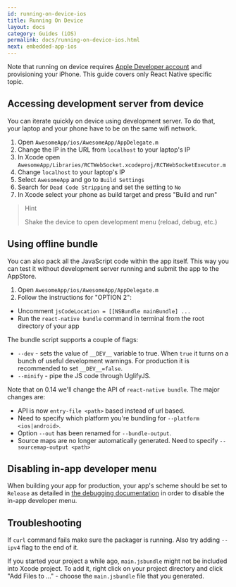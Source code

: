 ```yaml
---
id: running-on-device-ios
title: Running On Device
layout: docs
category: Guides (iOS)
permalink: docs/running-on-device-ios.html
next: embedded-app-ios
---
```


Note that running on device requires [Apple Developer account](https://developer.apple.com/register) and provisioning your iPhone. This guide covers only React Native specific topic.

## Accessing development server from device

You can iterate quickly on device using development server. To do that, your laptop and your phone have to be on the same wifi network.

1. Open `AwesomeApp/ios/AwesomeApp/AppDelegate.m`
2. Change the IP in the URL from `localhost` to your laptop's IP
3. In Xcode open `AwesomeApp/Libraries/RCTWebSocket.xcodeproj/RCTWebSocketExecutor.m`
4. Change `localhost` to your laptop's IP
5. Select `AwesomeApp` and go to `Build Settings`
6. Search for `Dead Code Stripping` and set the setting to `No`
7. In Xcode select your phone as build target and press "Build and run"

> Hint
>
> Shake the device to open development menu (reload, debug, etc.)

## Using offline bundle

You can also pack all the JavaScript code within the app itself. This way you can test it without development server running and submit the app to the AppStore.

1. Open `AwesomeApp/ios/AwesomeApp/AppDelegate.m`
2. Follow the instructions for "OPTION 2":
  * Uncomment `jsCodeLocation = [[NSBundle mainBundle] ...`
  * Run the `react-native bundle` command in terminal from the root directory of your app

The bundle script supports a couple of flags:

* `--dev` - sets the value of `__DEV__` variable to true. When `true` it turns on a bunch of useful development warnings. For production it is recommended to set `__DEV__=false`.
* `--minify` - pipe the JS code through UglifyJS.

Note that on 0.14 we'll change the API of `react-native bundle`. The major changes are: 

* API is now `entry-file <path>` based instead of url based.
* Need to specify which platform you're bundling for `--platform <ios|android>`.
* Option `--out` has been renamed for `--bundle-output`.
* Source maps are no longer automatically generated. Need to specify `--sourcemap-output <path>` 

## Disabling in-app developer menu

When building your app for production, your app's scheme should be set to `Release` as detailed in [the debugging documentation](/react-native/docs/debugging.html#debugging-react-native-apps) in order to disable the in-app developer menu.

## Troubleshooting

If `curl` command fails make sure the packager is running. Also try adding `--ipv4` flag to the end of it.

If you started your project a while ago, `main.jsbundle` might not be included into Xcode project. To add it, right click on your project directory and click "Add Files to ..." - choose the `main.jsbundle` file that you generated.
